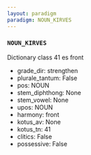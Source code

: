 ```yaml
---
layout: paradigm
paradigm: NOUN_KIRVES
---
```

### ` NOUN_KIRVES `

Dictionary class 41 es front
* grade_dir: strengthen
* plurale_tantum: False
* pos: NOUN
* stem_diphthong: None
* stem_vowel: None
* upos: NOUN
* harmony: front
* kotus_av: None
* kotus_tn: 41
* clitics: False
* possessive: False
